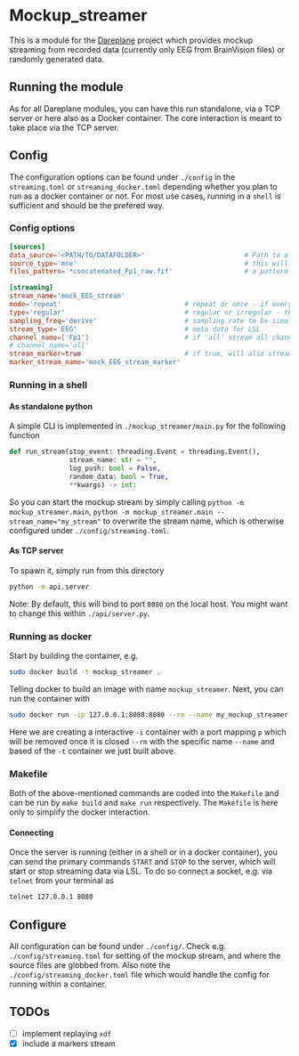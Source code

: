 # Mockup_streamer

This is a module for the [Dareplane](https://github.com/bsdlab/Dareplane) project which provides mockup streaming from recorded data (currently only EEG from BrainVision files) or randomly generated data.

## Running the module

As for all Dareplane modules, you can have this run standalone, via a TCP server or here also as a Docker container. The core interaction is meant to take place via the TCP server.

## Config

The configuration options can be found under `./config` in the `streaming.toml` or `streaming_docker.toml` depending whether you plan to run as a docker container or not. For most use cases, running in a `shell` is sufficient and should be the prefered way.
### Config options

```toml
[sources]
data_source='<PATH/TO/DATAFOLDER>'                         # Path to a folder containing data files (mne '*.fif' or brain vision '*.eeg, *.vhdr, *.vmrk' )
source_type='mne'                                          # this will specify the loader that is loaded - 'mne' or 'BV'
files_pattern='*concatenated_Fp1_raw.fif'                  # a pattern to look for. If multiple files are found, the streamer will provide their data one after another.

[streaming]
stream_name='mock_EEG_stream'
mode='repeat'                               # repeat or once - if every file should be streamed just once or if the mockup streamer should repeat after finishing the last file.
type='regular'                              # regular or irregular - the basic outlet type
sampling_freq='derive'                      # sampling rate to be simulated, can be float or `derive` to take the sfreq from the sources
stream_type='EEG'                           # meta data for LSL
channel_name=['Fp1']                        # if 'all' stream all channels from source, else provide a list of strings e.g. ['C3', 'Cz', 'C4']
# channel_name='all'
stream_marker=true                          # if true, will also stream markers if source provides them 
marker_stream_name='mock_EEG_stream_marker'
```

### Running in a shell

#### As standalone python

A simple CLI is implemented in `./mockup_streamer/main.py` for the following function

```python
def run_stream(stop_event: threading.Event = threading.Event(),
               stream_name: str = "",
               log_push: bool = False,
               random_data: bool = True,
               **kwargs) -> int:
```

So you can start the mockup stream by simply calling `python -m mockup_streamer.main`, `python -m mockup_streamer.main --stream_name="my_stream"` to overwrite the stream name, which is otherwise configured under `./config/streaming.toml`.

#### As TCP server

To spawn it, simply run from this directory

```bash
python -m api.server
```

Note: By default, this will bind to port `8080` on the local host. You might want to change this within `./api/server.py`.

### Running as docker

Start by building the container, e.g.

```bash
sudo docker build -t mockup_streamer .
```

Telling docker to build an image with name `mockup_streamer`. Next, you can run the container with

```bash
sudo docker run -ip 127.0.0.1:8080:8080 --rm --name my_mockup_streamer --mount type=bind,source="/home/md/workspace/data/bbciRaw/my_eeg_session/folder_with_vhdr_files",target=/var/eeg,readonly -t mockup_streamer
```

Here we are creating a interactive `-i` container with a port mapping `p` which will be removed once it is closed `--rm` with the specific name `--name` and based of the `-t` container we just built above.

### Makefile

Both of the above-mentioned commands are coded into the `Makefile` and can be run by `make build` and `make run` respectively. The `Makefile` is here only to simplify the docker interaction.

#### Connecting

Once the server is running (either in a shell or in a docker container), you can send the primary commands `START` and `STOP` to the server, which will start or stop streaming data via LSL.
To do so connect a socket, e.g. via `telnet` from your terminal as

```bash
telnet 127.0.0.1 8080
```

## Configure

All configuration can be found under `./config/`. Check e.g. `./config/streaming.toml` for setting of the mockup stream, and where the source files are globbed from.
Also note the `./config/streaming_docker.toml` file which would handle the config for running within a container.

## TODOs

- [ ] implement replaying `xdf`
- [x] include a markers stream

